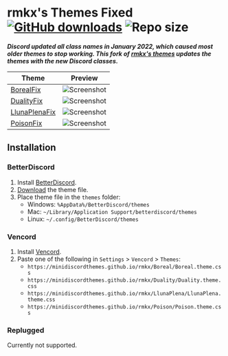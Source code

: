 [gh-dl-badge]: https://img.shields.io/github/downloads/minidiscordthemes/rmkx/total?color=purple&label=GitHub%20downloads&style=flat-square
[gh-release]: https://github.com/MiniDiscordThemes/rmkx/releases/latest "Latest release"
[repo-size-badge]: https://img.shields.io/github/repo-size/minidiscordthemes/rmkx?style=flat-square "Repository size"

[BetterDiscord]:    https://betterdiscord.app/
[Replugged]:        https://replugged.dev/
[Vencord]:          https://github.com/Vendicated/Vencord

[boreal-img]: https://i.imgur.com/xtQflHh.jpg
[duality-img]: https://i.imgur.com/yx8u4yR.png
[llunaplena-img]: https://i.imgur.com/dh9Ctag.png
[poison-img]: https://i.imgur.com/0xtQq87.png

# rmkx's Themes Fixed [![GitHub downloads][gh-dl-badge]][gh-release] ![Repo size][repo-size-badge]

***Discord updated all class names in January 2022, which caused most older themes to stop working. This fork of [rmkx's themes](https://github.com/AlinaLego/rmkx.github.io) updates the themes with the new Discord classes.***


| Theme                       | Preview                       |
| --------------------------- | ----------------------------- |
| [BorealFix](Boreal)         | ![Screenshot][boreal-img]     |
| [DualityFix](Duality)       | ![Screenshot][duality-img]    |
| [LlunaPlenaFix](LlunaPlena) | ![Screenshot][llunaplena-img] |
| [PoisonFix](Poison)         | ![Screenshot][poison-img]     |

## Installation

### BetterDiscord
1. Install [BetterDiscord][BetterDiscord].
2. [Download][gh-release] the theme file.
3. Place theme file in the `themes` folder:
    - Windows: `%AppData%/BetterDiscord/themes`
    - Mac: `~/Library/Application Support/betterdiscord/themes`
    - Linux: `~/.config/BetterDiscord/themes`

### Vencord
1. Install [Vencord][Vencord].
2. Paste one of the following in `Settings` > `Vencord` > `Themes`:
    - `https://minidiscordthemes.github.io/rmkx/Boreal/Boreal.theme.css`
    - `https://minidiscordthemes.github.io/rmkx/Duality/Duality.theme.css`
    - `https://minidiscordthemes.github.io/rmkx/LlunaPlena/LlunaPlena.theme.css`
    - `https://minidiscordthemes.github.io/rmkx/Poison/Poison.theme.css`

### Replugged
Currently not supported.